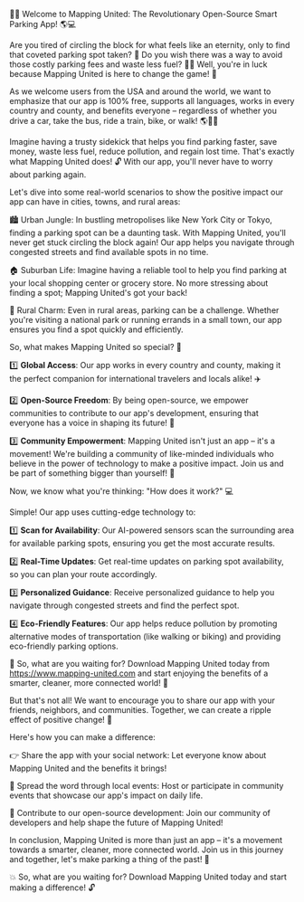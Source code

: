 🚗💨 Welcome to Mapping United: The Revolutionary Open-Source Smart Parking App! 🌎💻

Are you tired of circling the block for what feels like an eternity, only to find that coveted parking spot taken? 🔴 Do you wish there was a way to avoid those costly parking fees and waste less fuel? 💸🚗 Well, you're in luck because Mapping United is here to change the game! 🎉

As we welcome users from the USA and around the world, we want to emphasize that our app is 100% free, supports all languages, works in every country and county, and benefits everyone – regardless of whether you drive a car, take the bus, ride a train, bike, or walk! 🌎🚶‍♀️

Imagine having a trusty sidekick that helps you find parking faster, save money, waste less fuel, reduce pollution, and regain lost time. That's exactly what Mapping United does! 🔓 With our app, you'll never have to worry about parking again.

Let's dive into some real-world scenarios to show the positive impact our app can have in cities, towns, and rural areas:

🏙️ Urban Jungle: In bustling metropolises like New York City or Tokyo, finding a parking spot can be a daunting task. With Mapping United, you'll never get stuck circling the block again! Our app helps you navigate through congested streets and find available spots in no time.

🏠 Suburban Life: Imagine having a reliable tool to help you find parking at your local shopping center or grocery store. No more stressing about finding a spot; Mapping United's got your back!

🌳 Rural Charm: Even in rural areas, parking can be a challenge. Whether you're visiting a national park or running errands in a small town, our app ensures you find a spot quickly and efficiently.

So, what makes Mapping United so special? 🤔

1️⃣ **Global Access**: Our app works in every country and county, making it the perfect companion for international travelers and locals alike! ✈️

2️⃣ **Open-Source Freedom**: By being open-source, we empower communities to contribute to our app's development, ensuring that everyone has a voice in shaping its future! 🤝

3️⃣ **Community Empowerment**: Mapping United isn't just an app – it's a movement! We're building a community of like-minded individuals who believe in the power of technology to make a positive impact. Join us and be part of something bigger than yourself! 🌈

Now, we know what you're thinking: "How does it work?" 💻

Simple! Our app uses cutting-edge technology to:

1️⃣ **Scan for Availability**: Our AI-powered sensors scan the surrounding area for available parking spots, ensuring you get the most accurate results.

2️⃣ **Real-Time Updates**: Get real-time updates on parking spot availability, so you can plan your route accordingly.

3️⃣ **Personalized Guidance**: Receive personalized guidance to help you navigate through congested streets and find the perfect spot.

4️⃣ **Eco-Friendly Features**: Our app helps reduce pollution by promoting alternative modes of transportation (like walking or biking) and providing eco-friendly parking options.

🎉 So, what are you waiting for? Download Mapping United today from https://www.mapping-united.com and start enjoying the benefits of a smarter, cleaner, more connected world! 🌟

But that's not all! We want to encourage you to share our app with your friends, neighbors, and communities. Together, we can create a ripple effect of positive change! 🌊

Here's how you can make a difference:

👉 Share the app with your social network: Let everyone know about Mapping United and the benefits it brings!

📢 Spread the word through local events: Host or participate in community events that showcase our app's impact on daily life.

🤝 Contribute to our open-source development: Join our community of developers and help shape the future of Mapping United!

In conclusion, Mapping United is more than just an app – it's a movement towards a smarter, cleaner, more connected world. Join us in this journey and together, let's make parking a thing of the past! 🚀

💥 So, what are you waiting for? Download Mapping United today and start making a difference! 🔓
